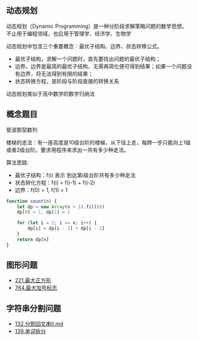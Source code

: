 
## 动态规划

动态规划（Dynamic Programming）是一种分阶段求解策略问题的数学思想。
不止用于编程领域，也应用于管理学、经济学、生物学

动态规划中包含三个重要概念：最优子结构、边界、状态转移公式。

- 最优子结构，求解一个问题时，首先要找出问题的最优子结构；
- 边界，边界是最简的最优子结构，无需再简化便可得到结果；如果一个问题没有边界，将无法得到有限的结果；
- 状态转换方程，是阶段与阶段直接的转换关系

动态规划类似于高中数学的数学归纳法

## 概念题目

斐波那契数列

楼梯的走法：有一座高度是10级台阶的楼梯，从下往上走，每跨一步只能向上1级或者2级台阶。要求用程序来求出一共有多少种走法。

算法思路:

- 最优子结构：f(i) 表示 到达第i级台阶共有多少种走法
- 状态转化方程：f(i) = f(i-1) + f(i-2)
- 边界：f(0) = 1, f(1) = 1

```javascript
function count(n) {
    let dp = new Array(n + 1).fill(0)
    dp[0] = 1, dp[1] = 1

    for (let i = 2; i <= n; i++) {
        dp[i] = dp[i - 1] + dp[i - 2]
    }
    return dp[n]
}
```

## 图形问题

- [221.最大正方形](../algorithms/201-300/221.%20最大正方形.md)
- [764.最大加号标志](./algorithms/701-800/764.%20最大加号标志.md)

## 字符串分割问题

- [132.分割回文串II.md](../algorithms/101-200/132.%20分割回文串%20II.md)
- [139.单词拆分](../algorithms/101-200/139.%20单词拆分.md)
